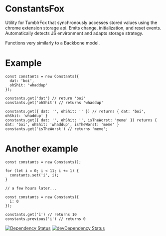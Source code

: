 # ConstantsFox

Utility for TumblrFox that synchronously accesses stored values using the chrome extension storage api. Emits change, initialization, and reset events. Automatically detects JS environment and adapts storage strategy.

Functions very similarly to a Backbone model.

# Example

```   
const constants = new Constants({
  dat: 'boi',
  ohShit: 'whaddup'
});

constants.get('dat') // return 'boi'
constants.get('ohShit') // returns 'whaddup'

constants.get({ dat: '', ohShit: '' }) // returns { dat: 'boi', ohShit: 'whaddup' }
constants.get({ dat: '', ohShit: '', isTheWorst: 'meme' }) returns { dat: 'boi', ohShit: 'whaddup', isTheWorst: 'meme' }
constants.get('isTheWorst') // returns 'meme';

```
# Another example

```
const constants = new Constants();

for (let i = 0; i < 11; i += 1) {
  constants.set('i', i);
}

// a few hours later...

const constants = new Constants({
  i: 0
});

constants.get('i') // returns 10
constants.previous('i') // returns 0
```

[![Dependency Status](https://david-dm.org/idelairre/tumblelog-generator.svg)](https://david-dm.org/idelairre/ConstantFox)
[![devDependency Status](https://david-dm.org/idelairre/tumblelog-generator/dev-status.svg)](https://david-dm.org/idelairre/ConstantFox#info=devDependencies)
